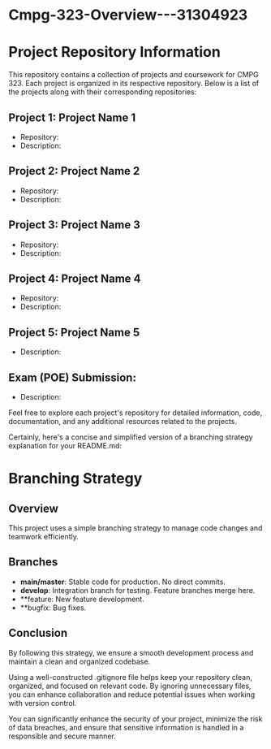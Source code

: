 # Cmpg-323-Overview---31304923
# Project Repository Information

This repository contains a collection of projects and coursework for CMPG 323. Each project is organized in its respective repository. Below is a list of the projects along with their corresponding repositories:

## Project 1: Project Name 1
- Repository: 
- Description:

## Project 2: Project Name 2
- Repository: 
- Description: 

## Project 3: Project Name 3
- Repository: 
- Description: 

## Project 4: Project Name 4
- Repository: 
- Description: 

## Project 5: Project Name 5
- Description: 

## Exam (POE) Submission:
- Description:

Feel free to explore each project's repository for detailed information, code, documentation, and any additional resources related to the projects.

Certainly, here's a concise and simplified version of a branching strategy explanation for your README.md:

# Branching Strategy

## Overview

This project uses a simple branching strategy to manage code changes and teamwork efficiently.

## Branches

- **main/master**: Stable code for production. No direct commits.
- **develop**: Integration branch for testing. Feature branches merge here.
- **feature: New feature development.
- **bugfix: Bug fixes.


## Conclusion

By following this strategy, we ensure a smooth development process and maintain a clean and organized codebase.

Using a well-constructed .gitignore file helps keep your repository clean, organized, and focused on relevant code. By ignoring unnecessary files, you can enhance collaboration and reduce potential issues when working with version control.

You can significantly enhance the security of your project, minimize the risk of data breaches, and ensure that sensitive information is handled in a responsible and secure manner.


